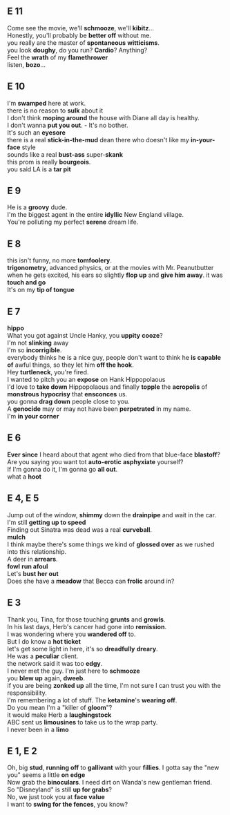 
## E 11 
Come see the movie, we'll **schmooze**, we'll **kibitz**...  
Honestly, you'll probably be **better off** without me.  
you really are the master of **spontaneous** **witticisms**.  
you look **doughy**, do you run? **Cardio**? Anything?  
Feel the **wrath** of my **flamethrower**  
listen, **bozo**...  

## E 10  
I'm **swamped** here at work.  
there is no reason to **sulk** about it  
I don't think **moping around** the house with Diane all day is healthy.  
I don't wanna **put you out**. - It's no bother.    
It's such an **eyesore**  
there is a real **stick-in-the-mud** dean there who doesn't like my **in-your-face** style  
sounds like a real **bust-ass** super-**skank**  
this prom is really **bourgeois**.  
you said LA is a **tar pit**  

## E 9  
He is a **groovy** dude.  
I'm the biggest agent in the entire **idyllic** New England village.  
You're polluting my perfect **serene** dream life.  

## E 8 
this isn't funny, no more **tomfoolery**.  
**trigonometry**, advanced physics, or at the movies with Mr. Peanutbutter  
when he gets excited, his ears so slightly **flop up** and **give him away**. 
it was **touch and go**  
It's on my **tip of tongue**  

## E 7 
**hippo**  
What you got against Uncle Hanky, you **uppity** **cooze**?  
I'm not **slinking** away  
I'm so **incorrigible**.  
everybody thinks he is a nice guy, people don't want to think he **is capable of** awful things, so they let him **off the hook**.  
Hey **turtleneck**, you're fired.  
I wanted to pitch you an **expose** on Hank Hippopolaous  
I'd love to **take down** Hippopolaous and finally **topple** the **acropolis** of **monstrous** **hypocrisy** that **ensconces** us.  
you gonna **drag down** people close to you.  
A **genocide** may or may not have been **perpetrated** in my name.  
I'm **in your corner**


## E 6  
**Ever since** I heard about that agent who died from that blue-face **blastoff**?  
Are you saying you want tot **auto-erotic** **asphyxiate** yourself?  
If I'm gonna do it, I'm gonna go **all out**.  
what a **hoot**  

## E 4, E 5  
Jump out of the window, **shimmy** down the **drainpipe** and wait in the car.  
I'm still **getting up to speed**  
Finding out Sinatra was dead was a real **curveball**.  
**mulch**  
I think maybe there's some things we kind of **glossed over** as we rushed into this relationship.  
A deer in **arrears**.  
**fowl** **run afoul**  
Let's **bust her out**  
Does she have a **meadow** that Becca can **frolic** around in?  

## E 3  
Thank you, Tina, for those touching **grunts** and **growls**.  
In his last days, Herb's cancer had gone into **remission**.  
I was wondering where you **wandered off** to.  
But I do know a **hot ticket**  
let's get some light in here, it's so **dreadfully** **dreary**.  
He was a **peculiar** client.  
the network said it was too **edgy**.  
I never met the guy. I'm just here to **schmooze**  
you **blew up** again, **dweeb**.  
if you are being **zonked up** all the time, I'm not sure I can trust you with the responsibility.  
I'm remembering a lot of stuff. The **ketamine**'s **wearing off**.  
Do you mean I'm a "killer of **gloom**"?  
it would make Herb a **laughingstock**  
ABC sent us **limousines** to take us to the wrap party.  
I never been in a **limo**  


## E 1, E 2 
Oh, big **stud**, **running off** to **gallivant** with your **fillies**. 
I gotta say the "new you" seems a little **on edge**  
Now grab the **binoculars**. I need dirt on Wanda's new gentleman friend.  
So "Disneyland" is still **up for grabs**?    
No, we just took you at **face value**  
I want to **swing for the fences**, you know?  


